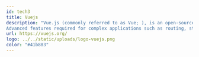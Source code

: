 ```yaml
---
id: tech3
title: Vuejs
description: "Vue.js (commonly referred to as Vue; ), is an open-source model–view–view model JavaScript framework for building user interfaces and single-page applications.
Advanced features required for complex applications such as routing, state management and build tooling are offered via officially maintained supporting libraries and packages, with Nuxt.js as one of the most popular solutions"
url: https://vuejs.org/
logo: ../../static/uploads/logo-vuejs.png
color: "#41b883"
---
```

